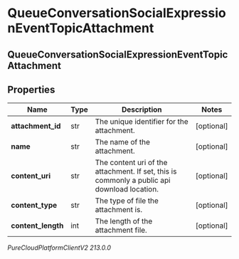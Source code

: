 # QueueConversationSocialExpressionEventTopicAttachment

## QueueConversationSocialExpressionEventTopicAttachment

## Properties

|Name | Type | Description | Notes|
|------------ | ------------- | ------------- | -------------|
| **attachment_id** | str | The unique identifier for the attachment. | [optional] |
| **name** | str | The name of the attachment. | [optional] |
| **content_uri** | str | The content uri of the attachment. If set, this is commonly a public api download location. | [optional] |
| **content_type** | str | The type of file the attachment is. | [optional] |
| **content_length** | int | The length of the attachment file. | [optional] |



_PureCloudPlatformClientV2 213.0.0_
